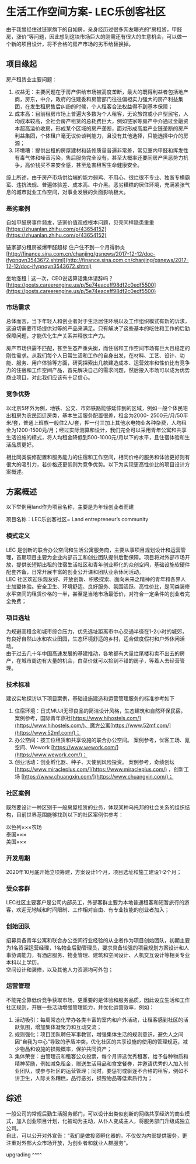 # 生活工作空间方案- LEC乐创客社区

由于我曾经住过链家旗下的自如房，亲身经历过很多网友曝光的“房租贷，甲醛房，涨价”等问题，因此想到这块市场巨大的刚需还有很大的生意机会，可以做一个新的项目设计，将不合格的房产市场的劣币给替换掉。  


## 项目缘起

 房产租赁业主要问题：

1. 权益无：主要问题在于房产供给市场被高度垄断，最大的既得利益者包括地产商，房东，中介，政府的住建委和房管部门往往偏袒实力强大的房产利益集团，在发生租房售后纠纷的时候，个人租客合法权益得不到基本保障；
2. 成本高：目前租房市场上普遍大多数为个人租客，无论旅馆或小户型民宅，人均成本较高，全社会房产租赁的总耗费巨大，例如链家等房产中介通过金融资本超高溢价收房，形成某个区域的房产垄断，面对形成高度产业链垄断的房产利益集团，个体租户毫无议价谈判能力，且没有其他选择，只能选择中介的房源；
3. 环境糟：提供出租的房屋建材和装修质量普遍非常差，常见室内甲醛和挥发性有毒气体和噪音污染，售后服务完全没有，甚至大概率还要同房产黑恶势力抗争，高价钱买不来安全感，甚至危害租客生命健康安全。

 综上所述，由于房产市场供给端的能力弱鸡、不用心、很烂很不专业、独断专横霸蛮、违抗法规、普遍体验差、成本高、中介黑。恶劣糟糕的居住环境，充满紧张气息的城市就业工作空间，对事业发展的负面影响极大。  
  


### 恶劣案例

 自如甲醛房事件频发，链家价值观成根本问题，贝壳同样隐患重重  
 [https://zhuanlan.zhihu.com/p/43654152](https://zhuanlan.zhihu.com/p/43654152)  
  
 链家部分租房被爆甲醛超标 住户住不到一个月得肺炎  
 [http://finance.sina.com.cn/chanjing/gsnews/2017-12-12/doc-ifypnqvn3543672.shtml](http://finance.sina.com.cn/chanjing/gsnews/2017-12-12/doc-ifypnqvn3543672.shtml)  
  
 坐地涨租 \| 这一次，CEO说话算话集体请辞吗？  
 [https://posts.careerengine.us/p/5e74eaceff98df2c0edf5500](https://posts.careerengine.us/p/5e74eaceff98df2c0edf5500)  
  
  
  


### 市场需求

总体而言，当下年轻人和创业者对于生活居住环境以及工作组织模式有新的诉求，这迫切需要市场提供对等的产品来满足。只有解决了这些基本的吃住和工作的后勤保障问题，才能优化生产关系并释放生产力。  
  
 房产市场供需不匹配，甚至生态严重失衡，而住宿和工作空间市场有巨大且稳定的刚性需求。从我们每个人日常生活和工作的自身出发，在材料、工艺、设计、功能、服务、用户体验等方面，研究探索出几款建造成本、运营效率和性价比有竞争力的住宿和工作空间产品，首先解决自己的需求问题，然后投入市场可以成为优势商业项目，对此我们应该有十足信心。  
  
  


### 竞争优势

 以北京5环外为例，地铁、公交、市郊铁路能够延伸到的区域，例如一般个体民宅出租房为农民回迁房类，基本生活服务配置很差，租金为2000- 2500元/月/50平米/套，普通上班族一般住2人/套，押一付三加上其他水电物业各种杂费，人均租金为1200-1500元/月；经过实际测算和设计，我们完全可以采用青年公寓和共享生活设施的模式，将人均租金降低到500-1000元/月以下的水平，且住宿体验和生活品质更好。  
  
 相比同类装修配置和服务能力的住宿和工作空间，相同价格的服务和体验更好则有很大的吸引力，若价格还更低则为竞争优势。以下为实现更高性价比的项目设计方案概述。  
  
  
  


## 方案概述

以下举例用land作为项目名称，主要是为年轻创业者而建  
   
项目名称：LEC乐创客社区= Land entrepreneur’s community  
  
  


### 模式定义

 LEC 是创新的联合办公空间和生活公寓服务商，主要从事项目规划设计和运营管理，首期项目主要为企业内部员工和创业团队提供后勤保障。项目将对外部市场开放，提供长短期出租的住宿生活社区和青年创业孵化的众创空间，基础设施软硬件配套齐备，日常开展丰富的创业公开课和团队业余休闲活动。  
 LEC 社区欢迎乐观友好、开放创新、积极探索、面向未来之精神的青年和各界人士加盟体验。安全卫生、环境舒适、良好服务、氛围活跃、高性价比，是同类装修水平空间的租赁价格的一半，甚至是当地市场最低价，对符合一定条件的创业者完全免费；  
  
  


### 项目选址

为规避高租金和城市综合压力，优先选址距离市中心交通半径在1-2小时的城郊，有良好自然山水和农业田园，生态环境舒适的乡村，适合做度假村和户外休闲活动。  
由于过去几十年中国高速发展的基建推动，各地都有大量烂尾楼和卖不出去的房产，在城市周边有大量的机会，白菜价就可以捡到不错的房子，等着人去经营管理。

  
  


### **技术标准**

 建议实地探访以下项目案例，基础设施建造和运营管理服务的标准参考如下

1. 住宿环境：日式MUJI无印良品的简洁设计风格，生态建筑和自然环保民宿。 案例参考，国际青年旅社[https://www.hihostels.com/](https://www.hihostels.com/)、魔方公寓[https://www.52mf.com/](https://www.52mf.com/)；
2. 办公空间：按工位租赁和共享设施的联合办公空间。 案例参考，优客工场、氪空间、Wework [https://www.wework.com/](https://www.wework.com/)；
3. 创业活动：创业孵化器、种子、天使到风险投资。 案例参考，奇绩创坛 [https://www.miracleplus.com/](https://www.miracleplus.com/) ，创新工场 [https://www.chuangxin.com/](https://www.chuangxin.com/)；



### 社区案例

既然要设计一种区别于一般房屋租赁的业务，体现某种乌托邦的社会关系的组织结构，目前世界范围能够找到以下的社区案例供参考：

以色列×××农场  
泰国×××  
美国×××  
  






### 开发周期

 2020年10月底开始立项筹建，方案设计1个月，项目选址和施工建设1-2个月；  
  
  


### 受众客群

LEC社区主要客户是公司内部员工，外部客群主要为本地普通租客和短暂旅行的游客，欢迎无地域和时间限制、工作相对自由、有专业技能的创业者加入；  
  
  


### 创始团队

 招募具备青年公寓和联合办公空间行业经验的从业者作为项目创始团队，初期主要为1名资深运营经理，1名物业后勤管理员，要求具备较强的项目规划方案设计和人事协调能力，有酒店服务、物业管理、建筑和空间设计、人机交互设计等相关专业本科以上学历。  
 空间设计和装修，以及其他人力资源均可外包；  
  
  


### 运营管理

 不能完全靠低价竞争获取市场，更重要的是体验和服务品质，因此设立生活和工作社区规则，开展一些活动增强管理能力，并优化运营效率，例如：

1. 活动吸引：每周常态化举办各类丰富的室内和户外活动，让租客感到社区的活跃氛围，增加集体凝聚力和互动交流；
2. 规则强化：项目团队聘任军事教官，增强集体生活的规则意识，避免人之间因“自我为中心”导致的矛盾冲突，优化社区的共享设施的使用的管理规范，减少物品和设施的损毁概率，保护共同资产；
3. 集体荣誉：由管理员和租客公众投票，每个月评选优秀租客，给予各种物质和精神奖励，例如减免租金，赠送生活用品和食堂餐券，并邀请优秀的人加入创业团队，或参与社区的运营管理；同时，要惩罚或驱逐不合格的租客，例如不讲卫生，人际关系糟糕，品行恶劣，损毁物品等低素质行为；

### 

## 综述

一般公司的常规后勤生活服务部门，可以设计出类似创新的网络共享经济的商业模式，加入创业项目计划，化被动为主动，从仆人变成主人，将服务部门升级成独立公司。  
 自此，可以公开对外宣告：“我们是做投资孵化器的，不仅仅为内部提供服务，更注重对外部大众市场开放，为创业者和就业人群服务“。  


upgrading ^^^^

